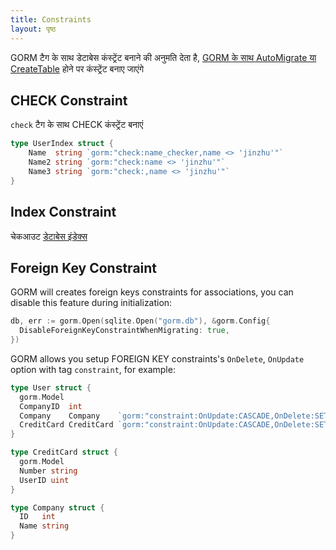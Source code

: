 ```yaml
---
title: Constraints
layout: पृष्ठ
---
```


GORM टैग के साथ डेटाबेस कंस्ट्रेंट बनाने की अनुमति देता है, [GORM के साथ AutoMigrate या CreateTable](migration.html) होने पर कंस्ट्रेंट बनाए जाएंगे

## CHECK Constraint

`check` टैग के साथ CHECK कंस्ट्रेंट बनाएं

```go
type UserIndex struct {
    Name  string `gorm:"check:name_checker,name <> 'jinzhu'"`
    Name2 string `gorm:"check:name <> 'jinzhu'"`
    Name3 string `gorm:"check:,name <> 'jinzhu'"`
}
```

## Index Constraint

चेकआउट [डेटाबेस इंडेक्स](indexes.html)

## Foreign Key Constraint

GORM will creates foreign keys constraints for associations, you can disable this feature during initialization:

```go
db, err := gorm.Open(sqlite.Open("gorm.db"), &gorm.Config{
  DisableForeignKeyConstraintWhenMigrating: true,
})
```

GORM allows you setup FOREIGN KEY constraints's `OnDelete`, `OnUpdate` option with tag `constraint`, for example:

```go
type User struct {
  gorm.Model
  CompanyID  int
  Company    Company    `gorm:"constraint:OnUpdate:CASCADE,OnDelete:SET NULL;"`
  CreditCard CreditCard `gorm:"constraint:OnUpdate:CASCADE,OnDelete:SET NULL;"`
}

type CreditCard struct {
  gorm.Model
  Number string
  UserID uint
}

type Company struct {
  ID   int
  Name string
}
```
